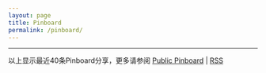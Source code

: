 ```yaml
---
layout: page
title: Pinboard
permalink: /pinboard/
---
```


<script language="javascript" src="http://pinboard.in//widgets/v1/linkroll/?user=scateu&count=40"></script>


---

以上显示最近40条Pinboard分享，更多请参阅 [Public Pinboard](https://pinboard.in/u:scateu/public) | [RSS](https://feeds.pinboard.in/rss/u:scateu/)

